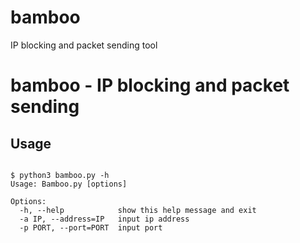 # bamboo
IP blocking and packet sending tool



# bamboo - IP blocking and packet sending 
## Usage
```python3

$ python3 bamboo.py -h
Usage: Bamboo.py [options]

Options:
  -h, --help            show this help message and exit
  -a IP, --address=IP   input ip address
  -p PORT, --port=PORT  input port
 ```
